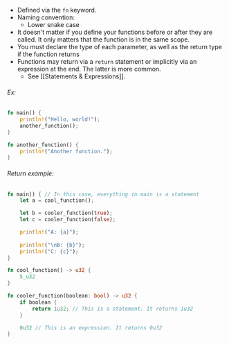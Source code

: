 * Defined via the `fn` keyword.
* Naming convention:
	* Lower snake case
* It doesn't matter if you define your functions before or after they are called. It only matters that the function is in the same scope.
* You must declare the type of each parameter, as well as the return type if the function returns
* Functions may return via a `return` statement or implicitly via an expression at the end. The latter is more common.
	* See [[Statements & Expressions]].

###### Ex:
```rust
fn main() {
	println!("Hello, world!");
	another_function();
}

fn another_function() {
	println!("Another function.");
}
```

###### Return example:
```rust
fn main() { // In this case, everything in main is a statement
	let a = cool_function();

	let b = cooler_function(true);
	let c = cooler_function(false);

	println!("A: {a}");
	
	println!("\nB: {b}");
	println!("C: {c}");
}

fn cool_function() -> u32 {
	5_u32
}

fn cooler_function(boolean: bool) -> u32 {
	if boolean {
		return 1u32; // This is a statement. It returns 1u32
	}

	0u32 // This is an expression. It returns 0u32
}
```